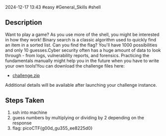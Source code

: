 2024-12-17
13:43
#easy #General_Skills #shell

## Description
Want to play a game? As you use more of the shell, you might be interested in how they work! Binary search is a classic algorithm used to quickly find an item in a sorted list. Can you find the flag? You'll have 1000 possibilities and only 10 guesses.Cyber security often has a huge amount of data to look through - from logs, vulnerability reports, and forensics. Practicing the fundamentals manually might help you in the future when you have to write your own tools!You can download the challenge files here:

- [challenge.zip](https://artifacts.picoctf.net/c_atlas/4/challenge.zip)

Additional details will be available after launching your challenge instance.

## Steps Taken
1. ssh into machine
2. guess numbers by multiplying or dividing by 2 depending on the response
3. flag: picoCTF{g00d_gu355_ee8225d0}
